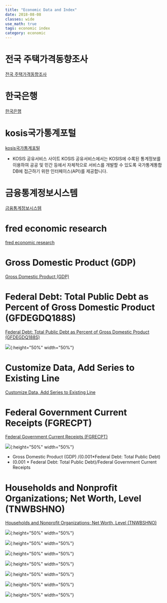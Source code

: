```yaml
---
title: "Economic Data and Index"
date: 2018-08-08
classes: wide
use_math: true
tags: economic index
category: economic
---
```


# 전국 주택가격동향조사
[전국 주택가격동향조사](http://www.kab.co.kr/kab/home/trend/prop_house01.jsp)

# 한국은행
[한국은행](http://ecos.bok.or.kr/flex/EasySearch.jsp)

# kosis국가통계포털
[kosis국가통계포털](http://kosis.kr/statisticsList/statisticsListIndex.do?menuId=M_01_01&vwcd=MT_ZTITLE&parmTabId=M_01_01)

- KOSIS 공유서비스 사이트 
KOSIS 공유서비스에서는 KOSIS에 수록된 통계정보를 이용하여 공공 및 민간 등에서 자체적으로 서비스를 개발할 수 있도록 국가통계통합DB에 접근하기 위한 인터페이스(API)를 제공합니다.
[](http://kosis.kr/serviceInfo/openAPIGuide.do)

# 금융통계정보시스템
[금융통계정보시스템](http://fisis.fss.or.kr/fss/fsiview/indexw.html)

# fred economic research
[fred economic research](https://fred.stlouisfed.org/)

# Gross Domestic Product (GDP)
[Gross Domestic Product (GDP)](https://fred.stlouisfed.org/series/GDP)

# Federal Debt: Total Public Debt as Percent of Gross Domestic Product (GFDEGDQ188S)
[Federal Debt: Total Public Debt as Percent of Gross Domestic Product (GFDEGDQ188S)](https://fred.stlouisfed.org/series/GFDEGDQ188S)

![](../../pictures/economicData/gdpfederaldebt.png){:height="50%" width="50%"}

# Customize Data, Add Series to Existing Line
[Customize Data, Add Series to Existing Line](https://fredhelp.stlouisfed.org/fred/graphs/customize-a-fred-graph/data-transformation-add-series-to-existing-line/)

# Federal Government Current Receipts (FGRECPT)
[Federal Government Current Receipts (FGRECPT)](https://fred.stlouisfed.org/series/FGRECPT)

![](../../pictures/economicData/federaldebtfederalreceipts.png){:height="50%" width="50%"}

- Gross Domestic Product (GDP) /(0.001*Federal Debt: Total Public Debt)
- (0.001 * Federal Debt: Total Public Debt)/Federal Government Current Receipts

# Households and Nonprofit Organizations; Net Worth, Level (TNWBSHNO)
[Households and Nonprofit Organizations; Net Worth, Level (TNWBSHNO)](https://fred.stlouisfed.org/series/TNWBSHNO)

![](../../pictures/economicData/households.png){:height="50%" width="50%"}

![](../../pictures/economicData/gdpmonetarybase.png){:height="50%" width="50%"}


![](../../pictures/economicData/unemploymentrate.png){:height="50%" width="50%"}


![](../../pictures/economicData/Wilshire5000.png){:height="50%" width="50%"}


![](../../pictures/economicData/receiptsexpenditures.png){:height="50%" width="50%"}


![](../../pictures/economicData/M1monetarybase.png){:height="50%" width="50%"}


![](../../pictures/economicData/excessreserves.png){:height="50%" width="50%"}


